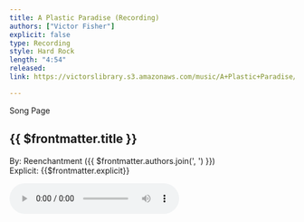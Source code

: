 ```yaml
---
title: A Plastic Paradise (Recording)
authors: ["Victor Fisher"]
explicit: false
type: Recording
style: Hard Rock
length: "4:54"
released: 
link: https://victorslibrary.s3.amazonaws.com/music/A+Plastic+Paradise/A+Plastic+Paradise.mp3

---
```


<g-link to="/song/a-plastic-paradise">Song Page</g-link>

## {{ $frontmatter.title }}

By: <g-link to="/band/reenchantment">Reenchantment</g-link> ({{ $frontmatter.authors.join(', ') }})  
Explicit: {{$frontmatter.explicit}}

<audio controls controlsList="nodownload">
  <source :src="$frontmatter.link" type="audio/mpeg">
Your browser does not support the audio element.
</audio>
